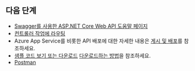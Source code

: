 ## <a name="next-steps"></a>다음 단계

* [Swagger를 사용한 ASP.NET Core Web API 도움말 페이지](xref:tutorials/web-api-help-pages-using-swagger)
* [컨트롤러 작업에 라우팅](xref:mvc/controllers/routing)
* Azure App Service를 비롯한 API 배포에 대한 자세한 내용은 [게시 및 배포](xref:publishing/index)를 참조하세요.
* [샘플 코드 보기 또는 다운로드](https://github.com/aspnet/Docs/tree/master/aspnetcore/tutorials/first-web-api/sample) [다운로드하는 방법](xref:tutorials/index#how-to-download-a-sample)을 참조하세요.
* [Postman](https://www.getpostman.com/)
